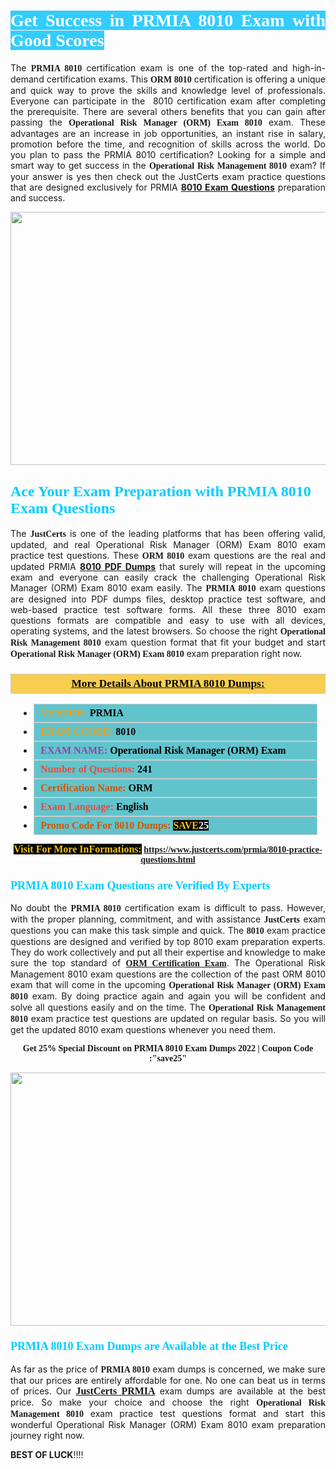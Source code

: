 <h1 style="text-align: justify;"><span style="color:#ffffff;"><span style="font-family:Georgia,serif;"><strong><span style="background-color:#33ccff;">Get Success in PRMIA 8010 Exam with Good Scores</span></strong></span></span></h1>

<p style="text-align: justify;">The <strong><span style="font-family:Georgia,serif;">PRMIA 8010</span></strong> certification exam is one of the top-rated and high-in-demand certification exams. This <span style="font-family:Georgia,serif;"><strong>ORM 8010</strong></span> certification is offering a unique and quick way to prove the skills and knowledge level of professionals. Everyone can participate in the  8010 certification exam after completing the prerequisite. There are several others benefits that you can gain after passing the <span style="font-family:Georgia,serif;"><strong>Operational Risk Manager (ORM) Exam 8010</strong></span> exam. These advantages are an increase in job opportunities, an instant rise in salary, promotion before the time, and recognition of skills across the world. Do you plan to pass the PRMIA 8010 certification? Looking for a simple and smart way to get success in the <span style="font-family:Georgia,serif;"><strong>Operational Risk Management 8010</strong></span> exam? If your answer is yes then check out the JustCerts exam practice questions that are designed exclusively for PRMIA <strong><a href="https://www.justcerts.com/prmia/8010-practice-questions.html">8010 Exam Questions</a></strong> preparation and success.</p>

<p style="text-align: center;"><a href="https://www.justcerts.com/prmia/8010-practice-questions.html"><img alt="" src="https://i.imgur.com/JNYhfyb.jpg" style="width: 720px; height: 405px;" /></a></p>

<h2 style="margin-right:0in; margin-left:0in"><span style="color:#00ccff;"><span style="font-family:Georgia,serif;"><strong><span style="font-size:18pt">Ace Your Exam Preparation with PRMIA 8010 Exam Questions </span></strong></span></span></h2>

<p style="text-align: justify;">The <span style="font-size:14px;"><span style="font-family:Georgia,serif;"><strong>JustCerts</strong></span></span> is one of the leading platforms that has been offering valid, updated, and real Operational Risk Manager (ORM) Exam 8010 exam practice test questions. These <span style="font-family:Georgia,serif;"><strong>ORM 8010</strong></span> exam questions are the real and updated PRMIA <strong><a href="https://www.justcerts.com/prmia/8010-practice-questions.html">8010 PDF Dumps</a></strong> that surely will repeat in the upcoming exam and everyone can easily crack the challenging Operational Risk Manager (ORM) Exam 8010 exam easily. The <span style="font-family:Georgia,serif;"><strong>PRMIA 8010</strong></span> exam questions are designed into PDF dumps files, desktop practice test software, and web-based practice test software forms. All these three 8010 exam questions formats are compatible and easy to use with all devices, operating systems, and the latest browsers. So choose the right <span style="font-family:Georgia,serif;"><strong>Operational Risk Management 8010</strong></span> exam question format that fit your budget and start <span style="font-family:Georgia,serif;"><strong>Operational Risk Manager (ORM) Exam 8010</strong></span> exam preparation right now.</p>

<h3 style="background: #f7ce50; border: 1px solid rgb(204, 204, 204); padding: 5px 10px; text-align: center;"><span style="font-family:Georgia,serif;"><u><u><span style="color:#000000;"><span style="font-size:11pt"><span style="line-height:normal"><b><span style="font-size:13.0pt"><span cambria="">More Details About PRMIA 8010 Dumps:</span></span></b></span></span></span></u></u></span></h3>

<ul>
	<li style="margin:0cm 10pt">
	<div style="background:#61c4cd; border: 1px solid rgb(204, 204, 204); padding: 5px 10px; text-align: justify;"><span style="font-family:Georgia,serif;"><span style="font-size:11pt"><span style="line-height:normal"><b><span style="font-size:12.0pt"><span new="" roman="" times=""><span style="color:#f39c12;">VENDOR:</span> <span style="color:#000000;">PRMIA</span></span></span></b></span></span></span></div>
	</li>
	<li style="margin:0cm 10pt">
	<div style="background: #61c4cd; border: 1px solid rgb(204, 204, 204); padding: 5px 10px; text-align: justify;"><span style="font-family:Georgia,serif;"><span style="font-size:11pt"><span style="line-height:normal"><b><span style="font-size:12.0pt"><span new="" roman="" times=""><span style="color:#f39c12;">EXAM CCODE:</span> <span style="color:#000000;">8010</span></span></span></b></span></span></span></div>
	</li>
	<li style="margin:0cm 10pt">
	<div style="background: #61c4cd; border: 1px solid rgb(204, 204, 204); padding: 5px 10px; text-align: justify;"><span style="font-family:Georgia,serif;"><span style="font-size:11pt"><span style="line-height:normal"><b><span style="font-size:12.0pt"><span new="" roman="" times=""><span style="color:#8e44ad;">EXAM NAME:</span> <span style="color:#000000;">Operational Risk Manager (ORM) Exam</span></span></span></b></span></span></span></div>
	</li>
	<li style="margin:0cm 10pt">
	<div style="background: #61c4cd; border: 1px solid rgb(204, 204, 204); padding: 5px 10px;"><span style="font-family:Georgia,serif;"><span style="font-size:11pt"><span style="line-height:normal"><b><span style="font-size:12.0pt"><span new="" roman="" times=""><span style="color:#e74c3c;">Number of Questions:</span><span style="color:#000000;"><span style="color:#f1c40f;"> </span>241</span></span></span></b></span></span></span></div>
	</li>
	<li style="margin:0cm 10pt">
	<div style="background: #61c4cd; border: 1px solid rgb(204, 204, 204); padding: 5px 10px; text-align: justify;"><span style="font-family:Georgia,serif;"><span style="font-size:11pt"><span style="line-height:normal"><b><span style="font-size:12.0pt"><span new="" roman="" times=""><span style="color:#d35400;">Certification Name:</span><span style="color:#000000;"> ORM</span></span></span></b></span></span></span></div>
	</li>
	<li style="margin:0cm 10pt">
	<div style="background: #61c4cd; border: 1px solid rgb(204, 204, 204); padding: 5px 10px; text-align: justify;"><span style="font-family:Georgia,serif;"><span style="font-size:11pt"><span style="line-height:normal"><b><span style="font-size:12.0pt"><span new="" roman="" times=""><span style="color:#e74c3c;">Exam Language:</span> <span style="color:#000000;">English</span></span></span></b></span></span></span></div>
	</li>
	<li style="margin:0cm 10pt">
	<div style="background: #61c4cd; border: 1px solid rgb(204, 204, 204); padding: 5px 10px;"><span style="font-family:Georgia,serif;"><span style="font-size:11pt"><span style="line-height:normal"><b><span style="font-size:12.0pt"><span new="" roman="" times=""><span style="color:#d35400;">Promo Code For 8010 Dumps:</span><span style="color:#f1c40f;"> <span style="background-color:#000000;">SAVE</span></span><span style="color:#ffffff;"><span style="background-color:#000000;">25</span></span></span></span></b></span></span></span></div>
	</li>
</ul>

<p style="text-align: center;"><span style="font-family:Georgia,serif;"><strong><span style="font-size:16px;"><span style="color:#f1c40f;"><span style="background-color:#000000;">Visit For More InFormations:</span></span></span> <a href="https://www.justcerts.com/prmia/8010-practice-questions.html">https://www.justcerts.com/prmia/8010-practice-questions.html</a></strong></span></p>

<h3 style="margin-right:0in; margin-left:0in"><span style="color:#00ccff;"><span style="font-family:Georgia,serif;"><strong><span style="font-size:13.5pt">PRMIA 8010 Exam Questions are Verified By Experts </span></strong></span></span></h3>

<p style="text-align: justify;">No doubt the <span style="font-family:Georgia,serif;"><strong>PRMIA 8010</strong></span> certification exam is difficult to pass. However, with the proper planning, commitment, and with assistance <span style="font-family:Georgia,serif;"><span style="font-size:14px;"><strong>JustCerts</strong></span></span> exam questions you can make this task simple and quick. The <span style="font-family:Georgia,serif;"><strong> 8010</strong></span> exam practice questions are designed and verified by top 8010 exam preparation experts. They do work collectively and put all their expertise and knowledge to make sure the top standard of <a href="https://www.justcerts.com/prmia/orm-certification-exams.html"><span style="font-family:Georgia,serif;"><strong>ORM Certification Exam</strong></span></a>. The Operational Risk Management 8010 exam questions are the collection of the past ORM 8010 exam that will come in the upcoming <span style="font-family:Georgia,serif;"><strong>Operational Risk Manager (ORM) Exam 8010</strong></span> exam. By doing practice again and again you will be confident and solve all questions easily and on the time. The <span style="font-family:Georgia,serif;"><strong>Operational Risk Management 8010</strong></span> exam practice test questions are updated on regular basis. So you will get the updated 8010 exam questions whenever you need them.</p>

<p style="text-align: center;"><span style="font-size:14px;"><span style="font-family:Georgia,serif;"><strong>Get 25% Special Discount on PRMIA 8010 Exam Dumps 2022 | Coupon Code :"save25"</strong></span></span></p>

<p style="text-align: center;"><a href="https://www.justcerts.com/prmia/8010-practice-questions.html"><img alt="" src="https://i.imgur.com/FssxWlc.jpg" style="width: 720px; height: 405px;" /></a></p>

<h3 style="margin-right:0in; margin-left:0in"><span style="color:#00ccff;"><span style="font-family:Georgia,serif;"><strong><span style="font-size:13.5pt">PRMIA 8010 Exam Dumps are Available at the Best Price </span></strong></span></span></h3>

<p style="text-align: justify;">As far as the price of <span style="font-family:Georgia,serif;"><strong>PRMIA 8010</strong></span> exam dumps is concerned, we make sure that our prices are entirely affordable for one. No one can beat us in terms of prices. Our <a href="https://www.justcerts.com/prmia-certification-exams.html"><span style="font-family:Georgia,serif;"><strong><span style="font-size:16px;">JustCerts PRMIA</span></strong></span></a> exam dumps are available at the best price. So make your choice and choose the right <span style="font-family:Georgia,serif;"><strong>Operational Risk Management 8010</strong></span> exam practice test questions format and start this wonderful Operational Risk Manager (ORM) Exam 8010 exam preparation journey right now. </p>

<p><span style="font-size:14px;"><strong>BEST OF LUCK</strong>!!!!</span></p>
